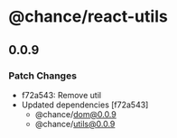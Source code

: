# @chance/react-utils

## 0.0.9

### Patch Changes

- f72a543: Remove util
- Updated dependencies [f72a543]
  - @chance/dom@0.0.9
  - @chance/utils@0.0.9
